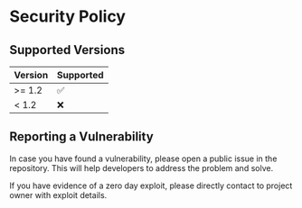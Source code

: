 # Security Policy

## Supported Versions

| Version | Supported          |
| ------- | ------------------ |
| >= 1.2  | :white_check_mark: |
| < 1.2   | :x:                |

## Reporting a Vulnerability

In case you have found a vulnerability, please open a public issue in the repository. This will help developers to address the problem and solve.

If you have evidence of a zero day exploit, please directly contact to project owner with exploit details.
